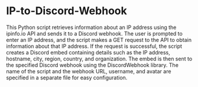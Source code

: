 # IP-to-Discord-Webhook


This Python script retrieves information about an IP address using the ipinfo.io API and sends it to a Discord webhook. The user is prompted to enter an IP address, and the script makes a GET request to the API to obtain information about that IP address. If the request is successful, the script creates a Discord embed containing details such as the IP address, hostname, city, region, country, and organization. The embed is then sent to the specified Discord webhook using the DiscordWebhook library. The name of the script and the webhook URL, username, and avatar are specified in a separate file for easy configuration. 
